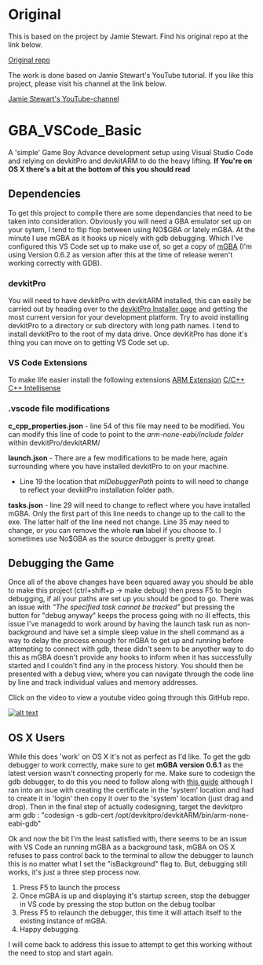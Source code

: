 # Original
This is based on the project by Jamie Stewart. Find his original repo at the link below.

[Original repo](https://github.com/JamieDStewart/GBA_VSCode_Basic)

The work is done based on Jamie Stewart's YouTube tutorial. If you like this project, please visit his channel at the link below.

[Jamie Stewart's YouTube-channel](https://www.youtube.com/channel/UCQvQbVuWMM7OYTVrmGQq0hA)

# GBA_VSCode_Basic
A 'simple' Game Boy Advance development setup using Visual Studio Code and relying on devkitPro and devkitARM to do the heavy lifting.
**If You're on OS X there's a bit at the bottom of this you should read**

## Dependencies

To get this project to compile there are some dependancies that need to be taken into consideration.
Obviously you will need a GBA emulator set up on your sytem, I tend to flip flop between using NO$GBA or lately mGBA. At the minute I use mGBA as it hooks up nicely with gdb debugging. Which I've configured this VS Code set up to make use of, so get a copy of [mGBA](https://mgba.io/downloads.html) (I'm using Version 0.6.2 as version after this at the time of release weren't working correctly with GDB).

### devkitPro

You will need to have devkitPro with devkitARM installed, this can easily be carried out by heading over to the [devkitPro Installer page](https://github.com/devkitPro/installer/releases) and getting the most current version for your development platform.
Try to avoid installing devkitPro to a directory or sub directory with long path names. I tend to install devkitPro to the root of my data drive. 
Once devKitPro has done it's thing you can move on to getting VS Code set up.

### VS Code Extensions

To make life easier install the following extensions 
  [ARM Extension](https://github.com/dan-c-underwood/vscode-arm)
  [C/C++](https://github.com/Microsoft/vscode-cpptools)
  [C++ Intellisense](https://github.com/austin-----/code-gnu-global)
  
### .vscode file modifications

**c_cpp_properties.json** - line 54 of this file may need to be modified. You can modify this line of code to point to the *arm-none-eabi/include folder* within devkitPro/devkitARM/

**launch.json** - There are a few modifications to be made here, again surrounding where you have installed devkitPro to on your machine. 
  - Line 19 the location that *miDebuggerPath* points to will need to change to reflect your devkitPro installation folder path.
  
**tasks.json** - line 29 will need to change to reflect where you have installed mGBA. Only the first part of this line needs to change up to the call to the exe. The latter half of the line need not change. 
Line 35 may need to change, or you can remove the whole **run** label if you choose to. I sometimes use No$GBA as the source debugger is pretty great.

## Debugging the Game
Once all of the above changes have been squared away you should be able to make this project (ctrl+shift+p -> make debug) then press F5 to begin debugging, if all your paths are set up you should be good to go. There was an issue with *"The specified task cannot be tracked"* but pressing the button for "debug anyway" keeps the process going with no ill effects, this issue I've managedd to work around by having the launch task run as non-background and have set a simple sleep value in the shell command as a way to delay the process enough for mGBA to get up and running before attempting to connect with gdb, these didn't seem to be anyother way to do this as mGBA doesn't provide any hooks to inform when it has successfully started and I couldn't find any in the process history.
You should then be presented with a debug view, where you can navigate through the code line by line and track individual values and memory addresses.

Click on the video to view a youtube video going through this GitHub repo. 

[![alt text](https://github.com/JamieDStewart/GBA_VSCode_Basic/blob/master/images/running.PNG "Proof it works!")](https://youtu.be/Rj0lf46iljc "Video Guide")

## OS X Users
While this does 'work' on OS X it's not as perfect as I'd like. To get the gdb debugger to work correctly, make sure to get **mGBA version 0.6.1** as the latest version wasn't connecting properly for me. 
Make sure to codesign the gdb debugger, to do this you need to follow along with [this guide](https://medium.com/@royalstream/how-to-install-and-codesign-gdb-on-os-x-el-capitan-aab3d1172e95) although I ran into an isue with creating the certificate in the 'system' location and had to create it in 'login' then copy it over to the 'system' location (just drag and drop). Then in the final step of actually codesigning, target the devkitpro arm gdb : "codesign -s gdb-cert /opt/devkitpro/devkitARM/bin/arm-none-eabi-gdb"

Ok and now the bit I'm the least satisfied with, there seems to be an issue with VS Code an running mGBA as a background task, mGBA on OS X refuses to pass control back to the terminal to allow the debugger to launch this is no matter what I set the "isBackground" flag to. But, debugging still works, it's just a three step process now. 

1. Press F5 to launch the process
2. Once mGBA is up and displaying it's startup screen, stop the debugger in VS code by pressing the stop button on the debug toolbar
3. Press F5 to relaunch the debugger, this time it will attach itself to the existing instance of mGBA.
4. Happy debugging.

I will come back to address this issue to attempt to get this working without the need to stop and start again.
